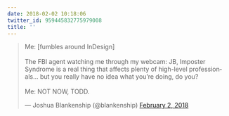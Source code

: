 ```yaml
---
date: 2018-02-02 10:18:06
twitter_id: 959445832775979008
title: ''
---
```


<blockquote class="twitter-tweet"><p lang="en" dir="ltr">Me: [fumbles around InDesign]<br><br>The FBI agent watching me through my webcam: JB, Imposter Syndrome is a real thing that affects plenty of high-level professionals... but you really have no idea what you’re doing, do you?<br><br>Me: NOT NOW, TODD.</p>&mdash; Joshua Blankenship (@blankenship) <a href="https://twitter.com/blankenship/status/959445548456607745?ref_src=twsrc%5Etfw">February 2, 2018</a></blockquote>
<script async src="https://platform.twitter.com/widgets.js" charset="utf-8"></script>
